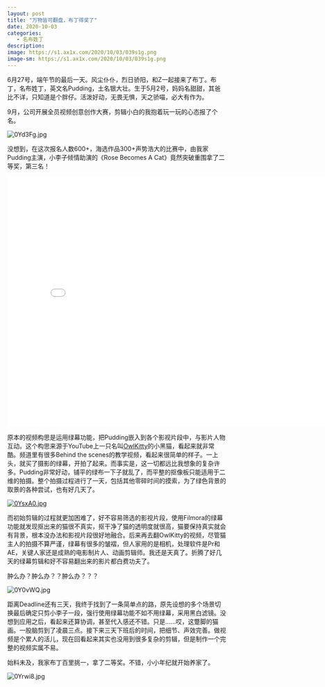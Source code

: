 ```yaml
---
layout: post
title: "万物皆可翻盘，布丁得奖了"
date: 2020-10-03
categories:
   - 名布姓丁
description:
image: https://s1.ax1x.com/2020/10/03/039s1g.png
image-sm: https://s1.ax1x.com/2020/10/03/039s1g.png
---
```


6月27号，端午节的最后一天。风尘仆仆，烈日骄阳，和Z一起接来了布丁。布丁，名布姓丁，英文名Pudding，土名银大壮。生于5月2号，妈妈名甜甜，其爸比不详，只知道是个胖仔。活泼好动，无畏无惧，天之骄喵，必大有作为。

9月，公司开展全员视频创意创作大赛，剪辑小白的我抱着玩一玩的心态报了个名。

<img src="https://s1.ax1x.com/2020/10/05/0Yd3Fg.jpg" alt="0Yd3Fg.jpg" border="0" />

没想到，在这次报名人数600+，海选作品300+声势浩大的比赛中，由我家Pudding主演，小李子倾情助演的《Rose Becomes A Cat》竟然突破重围拿了二等奖，第三名！

<iframe width="800" height="576" src="//player.bilibili.com/player.html?aid=884689278&bvid=BV1dK4y1a7LL&cid=236883190&page=1" scrolling="no" border="0" frameborder="no" framespacing="0" allowfullscreen="true"> </iframe>

原本的视频构思是运用绿幕功能，把Pudding嵌入到各个影视片段中，与影片人物互动。这个构思来源于YouTube上一只名叫[OwlKitty](https://www.youtube.com/c/OwlKitty/videos)的小黑猫，看起来就非常酷。频道里有很多Behind the scenes的教学视频，看起来很简单的样子。一上头，就买了摄影的绿幕，开拍了起来。而事实是，这一切都远比我想象的复杂许多。Pudding非常好动，铺平的绿布一下子就乱了，而平整的抠像板只能适用于二维的拍摄。整个拍摄过程进行了一天，包括其他零碎时间的摸索，为了绿色背景的取景的各种尝试，也有好几天了。

<a href="https://imgchr.com/i/0YsxA0"><img src="https://s1.ax1x.com/2020/10/05/0YsxA0.md.jpg" alt="0YsxA0.jpg" border="0" /></a>

而初始剪辑的过程就更加困难了，好不容易筛选的影视片段，使用Filmora的绿幕功能就发现抠出来的猫很不真实，抠干净了猫的透明度就很高，猫要保持真实就会有背景，根本没办法和影视片段很好地融合。后来再去翻OwlKitty的视频，尽管猫主人的拍摄不算严谨，绿幕有很多的皱褶，但人家用的是相机，处理软件是Pr和AE，关键人家还是成熟的电影制片人、动画剪辑师。我还是天真了。折腾了好几天的绿幕剪辑和好不容易翻出来的影片都白费功夫了。


肿么办？肿么办？？肿么办？？？

<img src="https://s1.ax1x.com/2020/10/05/0Y0vWQ.jpg" alt="0Y0vWQ.jpg" border="0" />

距离Deadline还有三天，我终于找到了一条简单点的路，原先设想的多个场景切换最后确定只剪小李子一段，强行使用绿幕功能不如不用绿幕，采用黑白滤镜。没想到应用之后，看起来还算协调，甚至代入感还不错。只是......哎，这蹩脚的猫画。一股脑剪到了凌晨三点。接下来三天下班后的时间，把细节、声效完善。做视频是个累人的活儿，现在回看起来其实也没用到很多复杂的剪辑，但是制作一个完整的视频实属不易。

始料未及，我家布丁百里挑一，拿了二等奖。不错，小小年纪就开始养家了。

<img src="https://s1.ax1x.com/2020/10/05/0Yrwi8.jpg" alt="0Yrwi8.jpg" border="0" />
